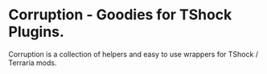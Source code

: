 # Corruption - Goodies for TShock Plugins.

Corruption is a collection of helpers and easy to use wrappers for TShock / Terraria mods.
